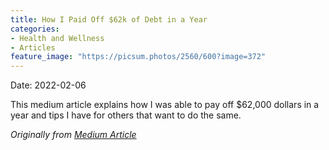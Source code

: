 ```yaml
---
title: How I Paid Off $62k of Debt in a Year
categories:
- Health and Wellness
- Articles
feature_image: "https://picsum.photos/2560/600?image=372"
---
```


Date: 2022-02-06

This medium article explains how I was able to pay off $62,000 dollars in a year and tips I have for others that want to do the same.

_Originally from [Medium Article](https://adventure-with-rachael.medium.com/how-i-paid-off-62k-of-debt-in-a-year-18c47cb9dd4d)_
